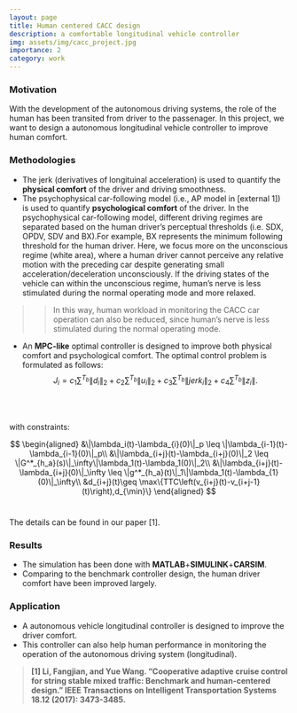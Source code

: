 ```yaml
---
layout: page
title: Human centered CACC design
description: a comfortable longitudinal vehicle controller
img: assets/img/cacc_project.jpg
importance: 2
category: work
---
```


### Motivation

With the development of the autonomous driving systems, the role of the human has been transited from driver to the passenager. In this project, we want to design a autonomous longitudinal vehicle controller to improve human comfort.  

### Methodologies 

* The jerk (derivatives of longituinal acceleration) is used to quantify the **physical comfort** of the driver and driving smoothness. 
* The psychophysical car-following model (i.e., AP model in [external 1]) is used to quantify **psychological comfort** of the driver. In the psychophysical car-following model, different driving regimes are separated based on the human driver’s perceptual thresholds (i.e. SDX, OPDV, SDV and BX).For example, BX represents the minimum following threshold for the human driver. Here, we focus more on the unconscious regime (white area), where a human driver cannot perceive any relative motion with the preceding car despite generating small acceleration/deceleration unconsciously. If the driving states of the vehicle can within the unconscious regime, human’s nerve is less stimulated during the normal operating mode and more relaxed.
>> In this way, human workload in monitoring the CACC car operation can also be reduced, since human’s nerve is less stimulated during the normal operating mode.
* An **MPC-like** optimal controller is designed to improve both physical comfort and psychological comfort. The optimal control problem is formulated as follows: 
$$
J_i=c_1 \sum^{T_b} \| d_i \|_2  + c_2 \sum^{T_b}\|u_i\|_2 + c_3 \sum^{T_b} \|jerk_i \|_2 + c_4 \sum^{T_b} \| z_i \|.
\label{cost_function}
$$<br>

$$\qquad$$ with constraints:<br>

$$
\begin{aligned}
&\|\lambda_i(t)-\lambda_{i}(0)\|_p \leq \|\lambda_{i-1}(t)-\lambda_{i-1}(0)\|_p\\
&\|\lambda_{i+j}(t)-\lambda_{i+j}(0)\|_2 \leq \|G^*_{h_a}(s)\|_\infty\|\lambda_1(t)-\lambda_1(0)\|_2\\
&\|\lambda_{i+j}(t)-\lambda_{i+j}(0)\|_\infty \leq \|g^*_{h_a}(t)\|_1\|\lambda_1(t)-\lambda_{1}(0)\|_\infty\\
&d_{i+j}(t)\geq \max\{TTC\left(v_{i+j}(t)-v_{i+j-1}(t)\right),d_{\min}\}
\end{aligned}
$$<br>

The details can be found in our paper [1].<br>

### Results

* The simulation has been done with **MATLAB**+**SIMULINK**+**CARSIM**.
* Comparing to the benchmark controller design, the human driver comfort have been improved largely. 


### Application
* A autonomous vehicle longitudinal controller is designed to improve the driver comfort. 
* This controller can also help human performance in monitoring the operation of the autonomous driving system (longitudinal). 

>**[1] Li, Fangjian, and Yue Wang. “Cooperative adaptive cruise control for string stable mixed traffic: Benchmark and human-centered design.” IEEE Transactions on Intelligent Transportation Systems 18.12 (2017): 3473-3485.**
